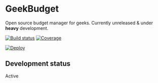 # GeekBudget
Open source budget manager for geeks. Currently unreleased & under **heavy** development.

[![Build status](https://ci.appveyor.com/api/projects/status/o884780cnk276y1h?svg=true)](https://ci.appveyor.com/project/minajevs/geekbudget-api)
[![Coverage](https://codecov.io/gh/minajevs/GeekBudget.Api/branch/master/graph/badge.svg)](https://codecov.io/gh/minajevs/GeekBudget.Api)


[![Deploy](https://www.herokucdn.com/deploy/button.svg)](https://heroku.com/deploy)

## Development status
Active